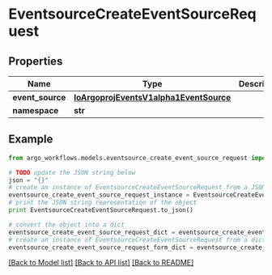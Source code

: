 # EventsourceCreateEventSourceRequest


## Properties

Name | Type | Description | Notes
------------ | ------------- | ------------- | -------------
**event_source** | [**IoArgoprojEventsV1alpha1EventSource**](IoArgoprojEventsV1alpha1EventSource.md) |  | [optional] 
**namespace** | **str** |  | [optional] 

## Example

```python
from argo_workflows.models.eventsource_create_event_source_request import EventsourceCreateEventSourceRequest

# TODO update the JSON string below
json = "{}"
# create an instance of EventsourceCreateEventSourceRequest from a JSON string
eventsource_create_event_source_request_instance = EventsourceCreateEventSourceRequest.from_json(json)
# print the JSON string representation of the object
print EventsourceCreateEventSourceRequest.to_json()

# convert the object into a dict
eventsource_create_event_source_request_dict = eventsource_create_event_source_request_instance.to_dict()
# create an instance of EventsourceCreateEventSourceRequest from a dict
eventsource_create_event_source_request_form_dict = eventsource_create_event_source_request.from_dict(eventsource_create_event_source_request_dict)
```
[[Back to Model list]](../README.md#documentation-for-models) [[Back to API list]](../README.md#documentation-for-api-endpoints) [[Back to README]](../README.md)


